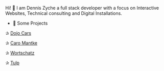 Hi! 👋
I am Dennis Zyche a full stack developer with a focus on Interactive Websites, Technical consulting and Digital Installations.


- 🌱 Some Projects

<p>✰ <a href="https://dojocares.de/" rel="nofollow">Dojo Cars</a></p>
<p>✰ <a href="https://www.caromantke.de/" rel="nofollow">Caro Mantke</a></p>
<p>✰ <a href="https://wortschatz-translation.de/" rel="nofollow">Wortschatz</a></p>
<p>✰ <a href="https://www.tulp.de/" rel="nofollow">Tulp</a></p>


<!---
denniszyche/denniszyche is a ✨ special ✨ repository because its `README.md` (this file) appears on your GitHub profile.
You can click the Preview link to take a look at your changes.
--->
